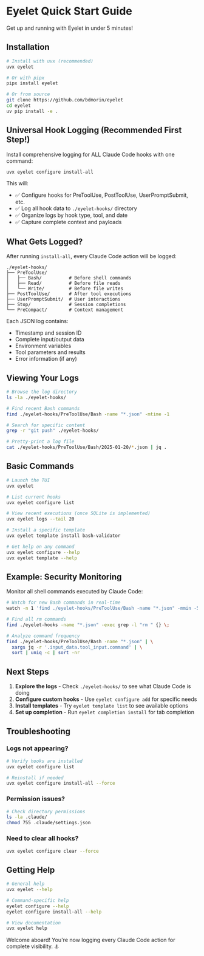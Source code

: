 # Eyelet Quick Start Guide

Get up and running with Eyelet in under 5 minutes!

## Installation

```bash
# Install with uvx (recommended)
uvx eyelet

# Or with pipx
pipx install eyelet

# Or from source
git clone https://github.com/bdmorin/eyelet
cd eyelet
uv pip install -e .
```

## Universal Hook Logging (Recommended First Step!)

Install comprehensive logging for ALL Claude Code hooks with one command:

```bash
uvx eyelet configure install-all
```

This will:
- ✅ Configure hooks for PreToolUse, PostToolUse, UserPromptSubmit, etc.
- ✅ Log all hook data to `./eyelet-hooks/` directory
- ✅ Organize logs by hook type, tool, and date
- ✅ Capture complete context and payloads

## What Gets Logged?

After running `install-all`, every Claude Code action will be logged:

```
./eyelet-hooks/
├── PreToolUse/
│   ├── Bash/          # Before shell commands
│   ├── Read/          # Before file reads
│   └── Write/         # Before file writes
├── PostToolUse/       # After tool executions
├── UserPromptSubmit/  # User interactions
├── Stop/              # Session completions
└── PreCompact/        # Context management
```

Each JSON log contains:
- Timestamp and session ID
- Complete input/output data
- Environment variables
- Tool parameters and results
- Error information (if any)

## Viewing Your Logs

```bash
# Browse the log directory
ls -la ./eyelet-hooks/

# Find recent Bash commands
find ./eyelet-hooks/PreToolUse/Bash -name "*.json" -mtime -1

# Search for specific content
grep -r "git push" ./eyelet-hooks/

# Pretty-print a log file
cat ./eyelet-hooks/PreToolUse/Bash/2025-01-20/*.json | jq .
```

## Basic Commands

```bash
# Launch the TUI
uvx eyelet

# List current hooks
uvx eyelet configure list

# View recent executions (once SQLite is implemented)
uvx eyelet logs --tail 20

# Install a specific template
uvx eyelet template install bash-validator

# Get help on any command
uvx eyelet configure --help
uvx eyelet template --help
```

## Example: Security Monitoring

Monitor all shell commands executed by Claude Code:

```bash
# Watch for new Bash commands in real-time
watch -n 1 'find ./eyelet-hooks/PreToolUse/Bash -name "*.json" -mmin -5 | tail -10'

# Find all rm commands
find ./eyelet-hooks -name "*.json" -exec grep -l "rm " {} \;

# Analyze command frequency
find ./eyelet-hooks/PreToolUse/Bash -name "*.json" | \
  xargs jq -r '.input_data.tool_input.command' | \
  sort | uniq -c | sort -nr
```

## Next Steps

1. **Explore the logs** - Check `./eyelet-hooks/` to see what Claude Code is doing
2. **Configure custom hooks** - Use `eyelet configure add` for specific needs
3. **Install templates** - Try `eyelet template list` to see available options
4. **Set up completion** - Run `eyelet completion install` for tab completion

## Troubleshooting

### Logs not appearing?
```bash
# Verify hooks are installed
uvx eyelet configure list

# Reinstall if needed
uvx eyelet configure install-all --force
```

### Permission issues?
```bash
# Check directory permissions
ls -la .claude/
chmod 755 .claude/settings.json
```

### Need to clear all hooks?
```bash
uvx eyelet configure clear --force
```

## Getting Help

```bash
# General help
uvx eyelet --help

# Command-specific help
eyelet configure --help
eyelet configure install-all --help

# View documentation
uvx eyelet help
```

Welcome aboard! You're now logging every Claude Code action for complete visibility. ⚓